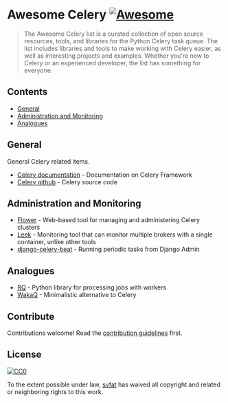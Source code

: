 # Awesome Celery [![Awesome](https://awesome.re/badge.svg)](https://awesome.re)

> The Awesome Celery list is a curated collection of open source resources, tools, and libraries for the Python Celery task queue. The list includes libraries and tools to make working with Celery easier, as well as interesting projects and examples. Whether you&#39;re new to Celery or an experienced developer, the list has something for everyone.


## Contents

- [General](#general)
- [Administration and Monitoring](#administration-and-monitoring)
- [Analogues](#analogues)

## General

General Celery related items.

- [Celery documentation](https://docs.celeryq.dev/en/stable/) - Documentation on Celery Framework
- [Celery github](https://github.com/celery/celery) - Celery source code

## Administration and Monitoring

- [Flower](https://github.com/mher/flower) - Web-based tool for managing and administering Celery clusters
- [Leek](https://github.com/kodless/leek) - Monitoring tool that can monitor multiple brokers with a single container, unlike other tools
- [django-celery-beat](https://github.com/celery/django-celery-beat) - Running periodic tasks from Django Admin

## Analogues

- [RQ](https://github.com/rq/rq) - Python library for processing jobs with workers
- [WakaQ](https://github.com/wakatime/wakaq) - Minimalistic alternative to Celery

## Contribute

Contributions welcome! Read the [contribution guidelines](contributing.md) first.

## License

[![CC0](http://mirrors.creativecommons.org/presskit/buttons/88x31/svg/cc-zero.svg)](https://creativecommons.org/publicdomain/zero/1.0/)

To the extent possible under law, [svfat](https://github.com/svfat) has waived all copyright and related or neighboring rights to this work.